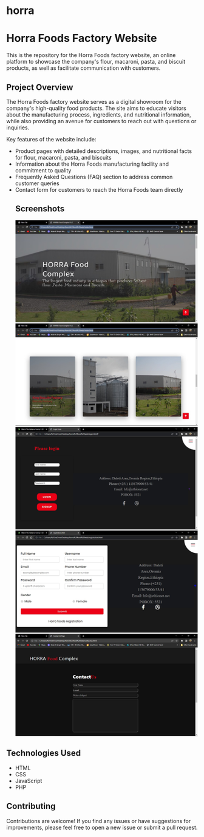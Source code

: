 # horra
# Horra Foods Factory Website

This is the repository for the Horra Foods factory website, an online platform to showcase the company's flour, macaroni, pasta, and biscuit products, as well as facilitate communication with customers.

## Project Overview
The Horra Foods factory website serves as a digital showroom for the company's high-quality food products. The site aims to educate visitors about the manufacturing process, ingredients, and nutritional information, while also providing an avenue for customers to reach out with questions or inquiries.

Key features of the website include:

- Product pages with detailed descriptions, images, and nutritional facts for flour, macaroni, pasta, and biscuits
- Information about the Horra Foods manufacturing facility and commitment to quality
- Frequently Asked Questions (FAQ) section to address common customer queries
- Contact form for customers to reach the Horra Foods team directly
  ## Screenshots
  ![Horra Foods Factory Website Homepage](index1.jpg)
  ![Horra Foods Factory Website Homepage](index2.jpg)
  ![Horra Foods Factory Website login](login.jpg)
  ![Horra Foods Factory Website signup](sign.jpg)
  ![Horra Foods Factory Website contact](contact.jpg)

## Technologies Used
- HTML
- CSS
- JavaScript
- PHP
## Contributing
Contributions are welcome! If you find any issues or have suggestions for improvements, please feel free to open a new issue or submit a pull request.

